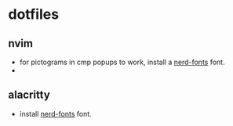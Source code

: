 # dotfiles

## nvim
 * for pictograms in cmp popups to work, install a [nerd-fonts](https://github.com/ryanoasis/nerd-fonts) font.
 * 

## alacritty
 * install [nerd-fonts](https://github.com/ryanoasis/nerd-fonts) font.

